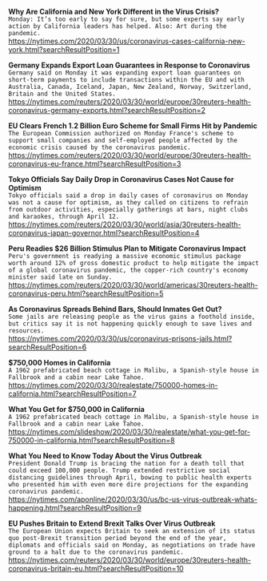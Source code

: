 **Why Are California and New York Different in the Virus Crisis?**\
`Monday: It’s too early to say for sure, but some experts say early action by California leaders has helped. Also: Art during the pandemic.`\
https://nytimes.com/2020/03/30/us/coronavirus-cases-california-new-york.html?searchResultPosition=1

**Germany Expands Export Loan Guarantees in Response to Coronavirus**\
`Germany said on Monday it was expanding export loan guarantees on short-term payments to include transactions within the EU and with Australia, Canada, Iceland, Japan, New Zealand, Norway, Switzerland, Britain and the United States.`\
https://nytimes.com/reuters/2020/03/30/world/europe/30reuters-health-coronavirus-germany-exports.html?searchResultPosition=2

**EU Clears French 1.2 Billion Euro Scheme for Small Firms Hit by Pandemic**\
`The European Commission authorized on Monday France's scheme to support small companies and self-employed people affected by the economic crisis caused by the coronavirus pandemic.`\
https://nytimes.com/reuters/2020/03/30/world/europe/30reuters-health-coronavirus-eu-france.html?searchResultPosition=3

**Tokyo Officials Say Daily Drop in Coronavirus Cases Not Cause for Optimism**\
`Tokyo officials said a drop in daily cases of coronavirus on Monday was not a cause for optimism, as they called on citizens to refrain from outdoor activities, especially gatherings at bars, night clubs and karaokes, through April 12. `\
https://nytimes.com/reuters/2020/03/30/world/asia/30reuters-health-coronavirus-japan-governor.html?searchResultPosition=4

**Peru Readies $26 Billion Stimulus Plan to Mitigate Coronavirus Impact**\
`Peru's government is readying a massive economic stimulus package worth around 12% of gross domestic product to help mitigate the impact of a global coronavirus pandemic, the copper-rich country's economy minister said late on Sunday.`\
https://nytimes.com/reuters/2020/03/30/world/americas/30reuters-health-coronavirus-peru.html?searchResultPosition=5

**As Coronavirus Spreads Behind Bars, Should Inmates Get Out?**\
`Some jails are releasing people as the virus gains a foothold inside, but critics say it is not happening quickly enough to save lives and resources.`\
https://nytimes.com/2020/03/30/us/coronavirus-prisons-jails.html?searchResultPosition=6

**$750,000 Homes in California**\
`A 1962 prefabricated beach cottage in Malibu, a Spanish-style house in Fallbrook and a cabin near Lake Tahoe.`\
https://nytimes.com/2020/03/30/realestate/750000-homes-in-california.html?searchResultPosition=7

**What You Get for $750,000 in California**\
`A 1962 prefabricated beach cottage in Malibu, a Spanish-style house in Fallbrook and a cabin near Lake Tahoe.`\
https://nytimes.com/slideshow/2020/03/30/realestate/what-you-get-for-750000-in-california.html?searchResultPosition=8

**What You Need to Know Today About the Virus Outbreak**\
`President Donald Trump is bracing the nation for a death toll that could exceed 100,000 people. Trump extended restrictive social distancing guidelines through April, bowing to public health experts who presented him with even more dire projections for the expanding coronavirus pandemic.`\
https://nytimes.com/aponline/2020/03/30/us/bc-us-virus-outbreak-whats-happening.html?searchResultPosition=9

**EU Pushes Britain to Extend Brexit Talks Over Virus Outbreak**\
`The European Union expects Britain to seek an extension of its status quo post-Brexit transition period beyond the end of the year, diplomats and officials said on Monday, as negotiations on trade have ground to a halt due to the coronavirus pandemic.`\
https://nytimes.com/reuters/2020/03/30/world/europe/30reuters-health-coronavirus-britain-eu.html?searchResultPosition=10

